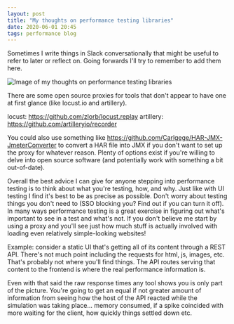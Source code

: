 ```yaml
---
layout: post
title: "My thoughts on performance testing libraries"
date: 2020-06-01 20:45
tags: performance blog
---
```


Sometimes I write things in Slack conversationally that might be useful to refer to later or reflect on. Going forwards I'll try to remember to add them here.

![Image of my thoughts on performance testing libraries](https://josephward.tech/assets/img/Screenshot%202020-06-01%20at%2020.43.16.png)

There are some open source proxies for tools that don't appear to have one at first glance (like locust.io and artillery).

locust: https://github.com/zlorb/locust.replay
artillery: https://github.com/artilleryio/recorder

You could also use something like https://github.com/Carlgege/HAR-JMX-JmeterConverter to convert a HAR file into JMX if you don't want to set up the proxy for whatever reason. Plenty of options exist if you're willing to delve into open source software (and potentially work with something a bit out-of-date).

Overall the best advice I can give for anyone stepping into performance testing is to think about what you're testing, how, and why. Just like with UI testing I find it's best to be as precise as possible. Don't worry about testing things you don't need to (SSO blocking you? Find out if you can turn it off). In many ways performance testing is a great exercise in figuring out what's important to see in a test and what's not. If you don't believe me start by using a proxy and you'll see just how much stuff is actually involved with loading even relatively simple-looking websites! 

Example: consider a static UI that's getting all of its content through a REST API. There's not much point including the requests for html, js, images, etc. That's probably not where you'll find things. The API routes serving that content to the frontend is where the real performance information is.

Even with that said the raw response times any tool shows you is only part of the picture. You're going to get an equal if not greater amount of information from seeing how the host of the API reacted while the simulation was taking place... memory consumed, if a spike coincided with more waiting for the client, how quickly things settled down etc. 
